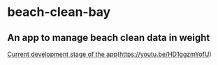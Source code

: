 # beach-clean-bay

An app to manage beach clean data in weight
---
[Current development stage of the app](https://img.youtube.com/vi/HD1ggzmYofU/0.jpg)(https://youtu.be/HD1ggzmYofU)

